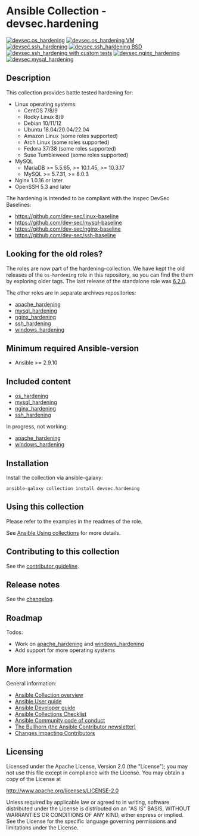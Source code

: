 # Ansible Collection - devsec.hardening

[![devsec.os_hardening](https://github.com/dev-sec/ansible-collection-hardening/actions/workflows/os_hardening.yml/badge.svg)](https://github.com/dev-sec/ansible-collection-hardening/actions/workflows/os_hardening.yml)
[![devsec.os_hardening VM](https://github.com/dev-sec/ansible-collection-hardening/actions/workflows/os_hardening_vm.yml/badge.svg)](https://github.com/dev-sec/ansible-collection-hardening/actions/workflows/os_hardening_vm.yml)
[![devsec.ssh_hardening](https://github.com/dev-sec/ansible-collection-hardening/actions/workflows/ssh_hardening.yml/badge.svg)](https://github.com/dev-sec/ansible-collection-hardening/actions/workflows/ssh_hardening.yml)
[![devsec.ssh_hardening BSD](https://github.com/dev-sec/ansible-collection-hardening/actions/workflows/ssh_hardening_bsd.yml/badge.svg)](https://github.com/dev-sec/ansible-collection-hardening/actions/workflows/ssh_hardening_bsd.yml)
[![devsec.ssh_hardening with custom tests](https://github.com/dev-sec/ansible-collection-hardening/actions/workflows/ssh_hardening_custom_tests.yml/badge.svg)](https://github.com/dev-sec/ansible-collection-hardening/actions/workflows/ssh_hardening_custom_tests.yml)
[![devsec.nginx_hardening](https://github.com/dev-sec/ansible-collection-hardening/actions/workflows/nginx_hardening.yml/badge.svg)](https://github.com/dev-sec/ansible-collection-hardening/actions/workflows/nginx_hardening.yml)
[![devsec.mysql_hardening](https://github.com/dev-sec/ansible-collection-hardening/actions/workflows/mysql_hardening.yml/badge.svg)](https://github.com/dev-sec/ansible-collection-hardening/actions/workflows/mysql_hardening.yml)

## Description

This collection provides battle tested hardening for:

- Linux operating systems:
  - CentOS 7/8/9
  - Rocky Linux 8/9
  - Debian 10/11/12
  - Ubuntu 18.04/20.04/22.04
  - Amazon Linux (some roles supported)
  - Arch Linux (some roles supported)
  - Fedora 37/38 (some roles supported)
  - Suse Tumbleweed (some roles supported)
- MySQL
  - MariaDB >= 5.5.65, >= 10.1.45, >= 10.3.17
  - MySQL >= 5.7.31, >= 8.0.3
- Nginx 1.0.16 or later
- OpenSSH 5.3 and later

The hardening is intended to be compliant with the Inspec DevSec Baselines:

- <https://github.com/dev-sec/linux-baseline>
- <https://github.com/dev-sec/mysql-baseline>
- <https://github.com/dev-sec/nginx-baseline>
- <https://github.com/dev-sec/ssh-baseline>

## Looking for the old roles?

The roles are now part of the hardening-collection.
We have kept the old releases of the `os-hardening` role in this repository, so you can find the them by exploring older tags.
The last release of the standalone role was [6.2.0](https://github.com/dev-sec/ansible-collection-hardening/tree/6.2.0).

The other roles are in separate archives repositories:

- [apache_hardening](https://github.com/dev-sec/ansible-apache-hardening)
- [mysql_hardening](https://github.com/dev-sec/ansible-mysql-hardening)
- [nginx_hardening](https://github.com/dev-sec/ansible-nginx-hardening)
- [ssh_hardening](https://github.com/dev-sec/ansible-ssh-hardening)
- [windows_hardening](https://github.com/dev-sec/ansible-windows-hardening)

## Minimum required Ansible-version

- Ansible >= 2.9.10

## Included content

- [os_hardening](roles/os_hardening/)
- [mysql_hardening](roles/mysql_hardening/)
- [nginx_hardening](roles/nginx_hardening/)
- [ssh_hardening](roles/ssh_hardening/)

In progress, not working:

- [apache_hardening](roles/apache_hardening/)
- [windows_hardening](roles/windows_hardening/)

## Installation

Install the collection via ansible-galaxy:

`ansible-galaxy collection install devsec.hardening`

## Using this collection

Please refer to the examples in the readmes of the role.

See [Ansible Using collections](https://docs.ansible.com/ansible/latest/user_guide/collections_using.html) for more details.

## Contributing to this collection

See the [contributor guideline](CONTRIBUTING.md).

## Release notes

See the [changelog](https://github.com/dev-sec/ansible-os-hardening/tree/master/CHANGELOG.md).

## Roadmap

Todos:

- Work on [apache_hardening](roles/apache_hardening/) and [windows_hardening](roles/windows_hardening/)
- Add support for more operating systems

## More information

General information:

- [Ansible Collection overview](https://github.com/ansible-collections/overview)
- [Ansible User guide](https://docs.ansible.com/ansible/latest/user_guide/index.html)
- [Ansible Developer guide](https://docs.ansible.com/ansible/latest/dev_guide/index.html)
- [Ansible Collections Checklist](https://github.com/ansible-collections/overview/blob/master/collection_requirements.rst)
- [Ansible Community code of conduct](https://docs.ansible.com/ansible/latest/community/code_of_conduct.html)
- [The Bullhorn (the Ansible Contributor newsletter)](https://us19.campaign-archive.com/home/?u=56d874e027110e35dea0e03c1&id=d6635f5420)
- [Changes impacting Contributors](https://github.com/ansible-collections/overview/issues/45)

## Licensing

Licensed under the Apache License, Version 2.0 (the "License"); you may not use this file except in compliance with the License. You may obtain a copy of the License at

<http://www.apache.org/licenses/LICENSE-2.0>

Unless required by applicable law or agreed to in writing, software distributed under the License is distributed on an "AS IS" BASIS, WITHOUT WARRANTIES OR CONDITIONS OF ANY KIND, either express or implied. See the License for the specific language governing permissions and limitations under the License.
